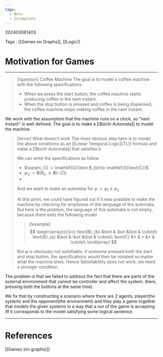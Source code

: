 ```yaml
---
tags:
  - Note
  - Incomplete
---
```

202403061403

Tags : [[Games on Graphs]], [[Logic]]
# Motivation for Games
---
>[!question] Coffee Machine 
> The goal is to model a coffee machine with the following specifications:
> - When we press the start button, the coffee machine starts producing coffee in the next instant.
> - When the stop button is pressed and coffee is being dispensed, the coffee machine stops making coffee in the next instant.

We work with the assumption that the machine runs on a clock, so "next instant" is well defined. The goal is to make a [[Büchi Automata]] to model the machine.

>[!error] What doesn't work
>The most obvious step here is to model the above conditions as an [[Linear Temporal Logic|LTL]] formula and make a [[Büchi Automata]] that satisfies it.
>
>We can write the specifications as follow
>- $\varphi_{1} := \mathbf{G}(\text B_{b}\to \mathbf{X}\text{C})$
>- $\varphi_{2} := \mathbf{G}(\text{B}_{e}\to \mathbf{X}(\lnot \text{C}))$
>- 
>And we want to make an automata for $\varphi:=\varphi_{1}\land \varphi_{2}$
>
>At this point, we could have figured out if it was possible to make the machine by checking for emptiness of the language of the automata. But here is the problem, the language of this automata is not empty, because there exits the following model
>>[!example]
>>$$
>>\begin{array}{c|cc}
>>\text{B}_{b}  &\bot  & \bot  &\bot  & \cdots\\
>>\text{B}_{e}  &\bot  & \bot  &\bot  &  \cdots\\
>>\text{C}      &*     & *     &*     & \cdots\\
>>\end{array}
>>$$
>
>But $\varphi$ is obviously not satisfiable, if someone pressed both the start and stop button, the specifications would then be violated no matter what the machine does.
>Hence Satisfiablility does not work, we need a stronger condition.

The problem is that we failed to address the fact that there are parts of the external environment that cannot be controller and affect the system. (here, pressing both the buttons at the same time)

We fix that by constructing a scenario where there are 2 agents, player(the system) and the opponent(the environment) and they play a game together that models the given systems in a way that a run of the game is accepting iff it corresponds to the model satisfying some logical sentence.

---
# References
[[Games (on graphs)]]